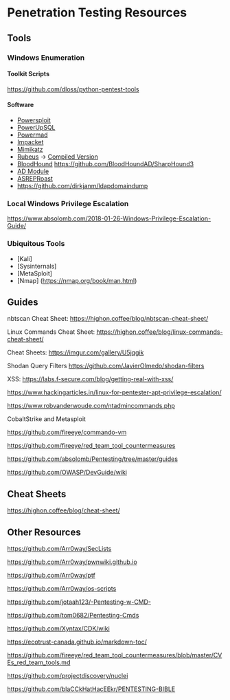# Penetration Testing Resources

## Tools

### Windows Enumeration

#### Toolkit Scripts

https://github.com/dloss/python-pentest-tools 

#### Software
- [Powersploit](https://github.com/PowerShellMafia/PowerSploit/tree/dev)
- [PowerUpSQL](https://github.com/NetSPI/PowerUpSQL)
- [Powermad](https://github.com/Kevin-Robertson/Powermad)
- [Impacket](https://github.com/SecureAuthCorp/impacket)
- [Mimikatz](https://github.com/gentilkiwi/mimikatz)
- [Rubeus](https://github.com/GhostPack/Rubeus) -> [Compiled Version](https://github.com/r3motecontrol/Ghostpack-CompiledBinaries)
- [BloodHound](https://github.com/BloodHoundAD/BloodHound)
https://github.com/BloodHoundAD/SharpHound3
- [AD Module](https://github.com/samratashok/ADModule)
- [ASREPRoast](https://github.com/HarmJ0y/ASREPRoast)
- https://github.com/dirkjanm/ldapdomaindump 

### Local Windows Privilege Escalation

https://www.absolomb.com/2018-01-26-Windows-Privilege-Escalation-Guide/ 

### Ubiquitous Tools
- [Kali]
- [Sysinternals]
- [MetaSploit]
- [Nmap] (https://nmap.org/book/man.html)



## Guides

nbtscan Cheat Sheet: https://highon.coffee/blog/nbtscan-cheat-sheet/

Linux Commands Cheat Sheet: https://highon.coffee/blog/linux-commands-cheat-sheet/

Cheat Sheets: https://imgur.com/gallery/U5jqgik

Shodan Query Filters https://github.com/JavierOlmedo/shodan-filters

XSS: https://labs.f-secure.com/blog/getting-real-with-xss/

https://www.hackingarticles.in/linux-for-pentester-apt-privilege-escalation/

https://www.robvanderwoude.com/ntadmincommands.php

CobaltStrike and Metasploit

https://github.com/fireeye/commando-vm

https://github.com/fireeye/red_team_tool_countermeasures

https://github.com/absolomb/Pentesting/tree/master/guides

https://github.com/OWASP/DevGuide/wiki 

## Cheat Sheets

https://highon.coffee/blog/cheat-sheet/

## Other Resources

https://github.com/Arr0way/SecLists

https://github.com/Arr0way/pwnwiki.github.io

https://github.com/Arr0way/ptf

https://github.com/Arr0way/os-scripts

https://github.com/jotaah123/-Pentesting-w-CMD-

https://github.com/tom0682/Pentesting-Cmds 

https://github.com/Xyntax/CDK/wiki 




https://ecotrust-canada.github.io/markdown-toc/


https://github.com/fireeye/red_team_tool_countermeasures/blob/master/CVEs_red_team_tools.md

https://github.com/projectdiscovery/nuclei

https://github.com/blaCCkHatHacEEkr/PENTESTING-BIBLE

